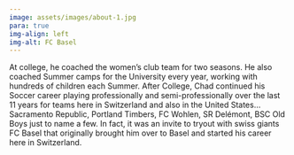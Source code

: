 ```yaml
---
image: assets/images/about-1.jpg
para: true
img-align: left
img-alt: FC Basel
---
```


At college, he coached the women’s club team for two seasons. He also coached Summer camps for the University every year, working with hundreds of children each Summer. After College, Chad continued his Soccer career playing professionally and semi-professionally over the last 11 years for teams here in Switzerland and also in the United States… Sacramento Republic, Portland Timbers, FC Wohlen, SR Delémont, BSC Old Boys just to name a few. In fact, it was an invite to tryout with swiss giants FC Basel that originally brought him over to Basel and started his career here in Switzerland.
